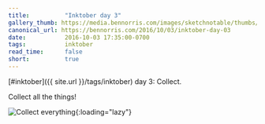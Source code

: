 ```yaml
---
title:          "Inktober day 3"
gallery_thumb: https://media.bennorris.com/images/sketchnotable/thumbs/inktober-day-03.jpg
canonical_url: https://bennorris.com/2016/10/03/inktober-day-03
date:           2016-10-03 17:35:00-0700
tags:           inktober
read_time:      false
short:          true
---
```

[#inktober]({{ site.url }}/tags/inktober) day 3: Collect.

Collect all the things!

![Collect everything](https://media.bennorris.com/images/sketchnotable/inktober-2016/inktober-day-03.jpg){:loading="lazy"}
